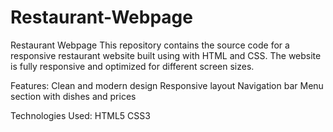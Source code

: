 # Restaurant-Webpage

Restaurant Webpage
This repository contains the source code for a responsive restaurant website built using with HTML and CSS. The website is fully responsive and optimized for different screen sizes.

Features:
Clean and modern design
Responsive layout
Navigation bar
Menu section with dishes and prices

Technologies Used:
HTML5
CSS3
